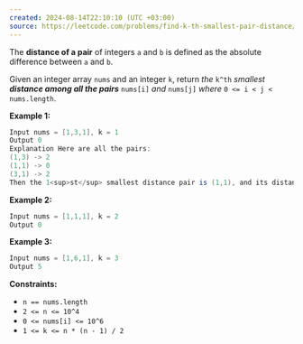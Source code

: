 ```yaml
---
created: 2024-08-14T22:10:10 (UTC +03:00)
source: https://leetcode.com/problems/find-k-th-smallest-pair-distance/description/?envType=daily-question&envId=2024-08-14
---
```

The **distance of a pair** of integers `a` and `b` is defined as the absolute difference between `a` and `b`.

Given an integer array `nums` and an integer `k`, return _the_ `k^th` _smallest **distance among all the pairs**_ `nums[i]` _and_ `nums[j]` _where_ `0 <= i < j < nums.length`.


**Example 1:**

``` Java
Input nums = [1,3,1], k = 1
Output 0
Explanation Here are all the pairs:
(1,3) -> 2
(1,1) -> 0
(3,1) -> 2
Then the 1<sup>st</sup> smallest distance pair is (1,1), and its distance is 0.
```


**Example 2:**

``` Java
Input nums = [1,1,1], k = 2
Output 0
```


**Example 3:**

``` Java
Input nums = [1,6,1], k = 3
Output 5
```


**Constraints:**

-   `n == nums.length`
-   `2 <= n <= 10^4`
-   `0 <= nums[i] <= 10^6`
-   `1 <= k <= n * (n - 1) / 2`
